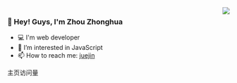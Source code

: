 <img align="right" src="https://github-readme-stats.vercel.app/api?username=ywanzhou&show_icons=true&icon_color=CE1D2D&text_color=718096&bg_color=ffffff&hide_title=true" />


### 👋 Hey! Guys, I'm Zhou Zhonghua


- 💻 I'm web developer
- 👀 I’m interested in JavaScript
- 📫 How to reach me: [juejin](https://juejin.cn/user/3350967174838701)


<p>主页访问量</p>
<img hidden src="https://profile-counter.glitch.me/ywanzhou/count.svg" />

